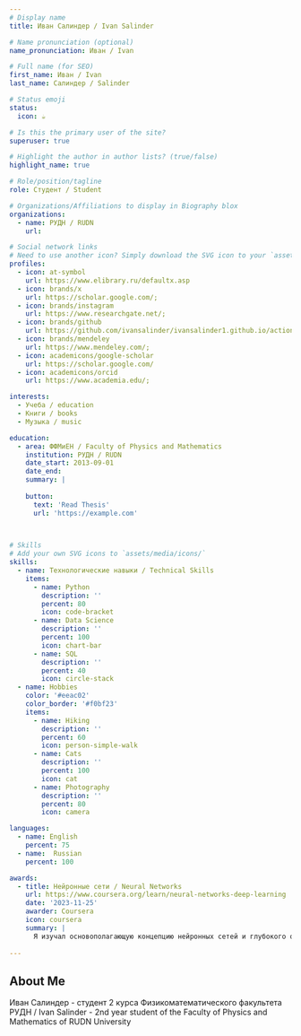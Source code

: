 ```yaml
---
# Display name
title: Иван Салиндер / Ivan Salinder

# Name pronunciation (optional)
name_pronunciation: Иван / Ivan

# Full name (for SEO)
first_name: Иван / Ivan
last_name: Салиндер / Salinder

# Status emoji
status:
  icon: ☕️

# Is this the primary user of the site?
superuser: true

# Highlight the author in author lists? (true/false)
highlight_name: true

# Role/position/tagline
role: Студент / Student

# Organizations/Affiliations to display in Biography blox
organizations:
  - name: РУДН / RUDN
    url: 

# Social network links
# Need to use another icon? Simply download the SVG icon to your `assets/media/icons/` folder.
profiles:
  - icon: at-symbol
    url: https://www.elibrary.ru/defaultx.asp
  - icon: brands/x
    url: https://scholar.google.com/;
  - icon: brands/instagram
    url: https://www.researchgate.net/;
  - icon: brands/github
    url: https://github.com/ivansalinder/ivansalinder1.github.io/actions/workflows/publish.yaml
  - icon: brands/mendeley
    url: https://www.mendeley.com/;
  - icon: academicons/google-scholar
    url: https://scholar.google.com/
  - icon: academicons/orcid
    url: https://www.academia.edu/;

interests:
  - Учеба / education
  - Книги / books
  - Музыка / music

education:
  - area: ФФМиЕН / Faculty of Physics and Mathematics
    institution: РУДН / RUDN
    date_start: 2013-09-01
    date_end: 
    summary: |
      
    button:
      text: 'Read Thesis'
      url: 'https://example.com'

    

# Skills
# Add your own SVG icons to `assets/media/icons/`
skills:
  - name: Технологические навыки / Technical Skills
    items:
      - name: Python
        description: ''
        percent: 80
        icon: code-bracket
      - name: Data Science
        description: ''
        percent: 100
        icon: chart-bar
      - name: SQL
        description: ''
        percent: 40
        icon: circle-stack
  - name: Hobbies
    color: '#eeac02'
    color_border: '#f0bf23'
    items:
      - name: Hiking
        description: ''
        percent: 60
        icon: person-simple-walk
      - name: Cats
        description: ''
        percent: 100
        icon: cat
      - name: Photography
        description: ''
        percent: 80
        icon: camera

languages:
  - name: English
    percent: 75
  - name:  Russian
    percent: 100

awards:
  - title: Нейронные сети / Neural Networks 
    url: https://www.coursera.org/learn/neural-networks-deep-learning
    date: '2023-11-25'
    awarder: Coursera
    icon: coursera
    summary: |
      Я изучал основополагающую концепцию нейронных сетей и глубокого обучения. / I studied the foundational concept of neural networks and deep learning.
  
---
```


## About Me

Иван Салиндер - студент 2 курса Физикоматематического факультета РУДН / Ivan Salinder - 2nd year student of the Faculty of Physics and Mathematics of RUDN University
